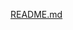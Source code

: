 [README.md](https://github.com/Wei1234c/OneForAll_AllForOne/blob/master/celery_projects/OneForAll_AllForOne.md)